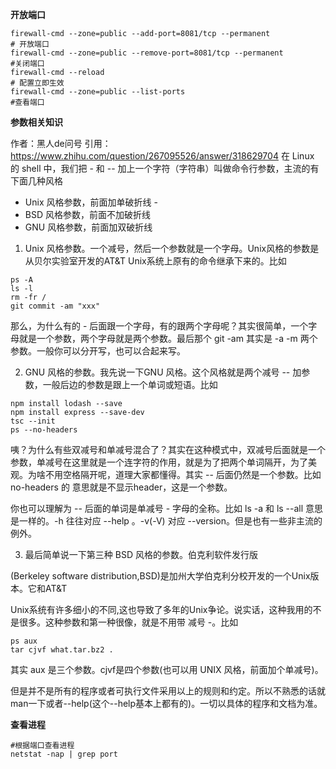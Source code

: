 **开放端口**

```shell
firewall-cmd --zone=public --add-port=8081/tcp --permanent 
# 开放端口
firewall-cmd --zone=public --remove-port=8081/tcp --permanent  
#关闭端口
firewall-cmd --reload  
# 配置立即生效
firewall-cmd --zone=public --list-ports
#查看端口
```



**参数相关知识**

作者：黑人de问号
引用：https://www.zhihu.com/question/267095526/answer/318629704
在 Linux 的 shell 中，我们把 - 和 -- 加上一个字符（字符串）叫做命令行参数，主流的有下面几种风格

- Unix 风格参数，前面加单破折线 -
- BSD 风格参数，前面不加破折线
- GNU 风格参数，前面加双破折线

1. Unix 风格参数。一个减号，然后一个参数就是一个字母。Unix风格的参数是从贝尔实验室开发的AT&T Unix系统上原有的命令继承下来的。比如

```text
ps -A
ls -l
rm -fr /
git commit -am "xxx"
```

那么，为什么有的 - 后面跟一个字母，有的跟两个字母呢？其实很简单，一个字母就是一个参数，两个字母就是两个参数。最后那个 git -am 其实是 -a -m 两个参数。一般你可以分开写，也可以合起来写。

2. GNU 风格的参数。我先说一下GNU 风格。这个风格就是两个减号 -- 加参数，一般后边的参数是跟上一个单词或短语。比如

```text
npm install lodash --save
npm install express --save-dev
tsc --init
ps --no-headers
```

咦？为什么有些双减号和单减号混合了？其实在这种模式中，双减号后面就是一个参数，单减号在这里就是一个连字符的作用，就是为了把两个单词隔开，为了美观。为啥不用空格隔开呢，道理大家都懂得。其实 -- 后面仍然是一个参数。比如 no-headers 的 意思就是不显示header，这是一个参数。

你也可以理解为 -- 后面的单词是单减号 - 字母的全称。比如 ls -a 和 ls --all 意思是一样的。-h 往往对应 --help 。-v(-V) 对应 --version。但是也有一些非主流的例外。

3. 最后简单说一下第三种 BSD 风格的参数。伯克利软件发行版

(Berkeley software distribution,BSD)是加州大学伯克利分校开发的一个Unix版本。它和AT&T

Unix系统有许多细小的不同,这也导致了多年的Unix争论。说实话，这种我用的不是很多。这种参数和第一种很像，就是不用带 减号 -。比如

```text
ps aux
tar cjvf what.tar.bz2 .
```

其实 aux 是三个参数。cjvf是四个参数(也可以用 UNIX 风格，前面加个单减号)。

但是并不是所有的程序或者可执行文件采用以上的规则和约定。所以不熟悉的话就man一下或者--help(这个--help基本上都有的)。一切以具体的程序和文档为准。

**查看进程**

```
#根据端口查看进程
netstat -nap | grep port
```


